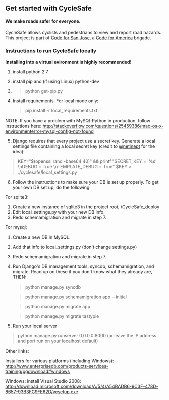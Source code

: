 ## Get started with CycleSafe
#### We make roads safer for everyone.

CycleSafe allows cyclists and pedestrians to view and report road hazards.
This project is part of <a href="http://codeforsanjose.com/">Code for San Jose</a>, a <a href="https://www.codeforamerica.org/">Code for America</a> brigade.

### Instructions to run CycleSafe locally
**Installing into a virtual evironment is highly recommended!**

1. install python 2.7
2. install pip and (if using Linux) python-dev
3. > python get-pip.py
 
4. Install requirements.
 For local mode only: 
   > pip install -r local_requirements.txt
  
  NOTE: If you have a problem with MySQl-Python in production, follow instructions here: http://stackoverflow.com/questions/25459386/mac-os-x-environmenterror-mysql-config-not-found

5. Django requires that every project use a secret key. Generate a local settings file containing a local secret key (credit to <a href="https://github.com/netinept">@netinept</a> for the idea):
 > KEY="$(openssl rand -base64 40)" && printf "SECRET_KEY = '%s' \nDEBUG = True \nTEMPLATE_DEBUG = True" $KEY > ./cyclesafe/local_settings.py

6. Follow the instructions to make sure your DB is set up properly.
  To get your own DB set up, do the following:
  
  For sqlite3:
   1. Create a new instance of sqlite3 in the project root, /CycleSafe_deploy
   2. Edit local_settings.py with your new DB info.
   3. Redo schemamigration and migrate in step 7.
  
  
 For mysql:
   1. Create a new DB in MySQL.
   2. Add that info to local_settings.py (don't change settings.py)
   3. Redo schemamigration and migrate in step 7.

7. Run Django's DB management tools: syncdb, schemamigration, and migrate. Read up on these if you don't know what they already are, THEN:
   > python manage.py syncdb

   > python manage.py schemamigration app --initial
   
   > python manage.py migrate app
   
   > python manage.py migrate tastypie
   
8. Run your local server
  > python manage.py runserver 0.0.0.0:8000 (or leave the IP address and port run on your localhost default)
  
Other links:

 Installers for various platforms (including Windows):
     http://www.enterprisedb.com/products-services-training/pgdownload#windows

 Windows: install Visual Studio 2008:
   http://download.microsoft.com/download/A/5/4/A54BADB6-9C3F-478D-8657-93B3FC9FE62D/vcsetup.exe
